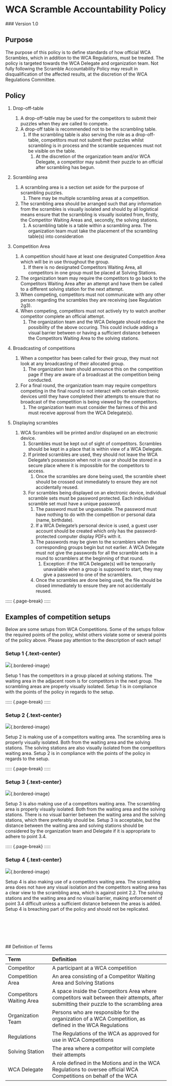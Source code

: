 # WCA Scramble Accountability Policy

<div class="version">
### Version 1.0
</div>

## Purpose

The purpose of this policy is to define standards of how official WCA Scrambles, which in addition to the WCA Regulations, must be treated. The policy is targeted towards the WCA Delegate and organization team. Not fully following the Scramble Accountability Policy may result in disqualification of the affected results, at the discretion of the WCA Regulations Committee.

## Policy

1. Drop-off-table

    1. A drop-off-table may be used for the competitors to submit their puzzles when they are called to compete.
    2. A drop-off table is recommended not to be the scrambling table.
        1. If the scrambling table is also serving the role as a drop-off-table, competitors must not submit their puzzles whilst scrambling is in process and the scramble sequences must not be visible on the table.
            1. At the discretion of the organization team and/or WCA Delegate, a competitor may submit their puzzle to an official after scrambling has begun.

2. Scrambling area

    1. A scrambling area is a section set aside for the purpose of scrambling puzzles.
        1. There may be multiple scrambling areas at a competition.
    2. The scrambling area should be arranged such that any information from the scrambles is visually isolated and should by all logistical means ensure that the scrambling is visually isolated from, firstly, the Competitor Waiting Areas and, secondly, the solving stations.
        1. A scrambling table is a table within a scrambling area. The organization team must take the placement of the scrambling table(s) into consideration

3. Competition Area

    1. A competition should have at least one designated Competition Area which will be in use throughout the group.
        1. If there is no designated Competitors Waiting Area, all competitors in one group must be placed at Solving Stations.
    2. The organization team may require the competitors to go back to the Competitors Waiting Area after an attempt and have them be called to a different solving station for the next attempt.
    3. When competing, competitors must not communicate with any other person regarding the scrambles they are receiving (see Regulation 2g3).
    4. When competing, competitors must not actively try to watch another competitor complete an official attempt.
        1. The organization team and the WCA Delegate should reduce the possibility of the above occuring. This could include adding a visual barrier between or having a sufficient distance between the Competitors Waiting Area to the solving stations.

4. Broadcasting of competitions

    1. When a competitor has been called for their group, they must not look at any broadcasting of their allocated group.
        1. The organization team should announce this on the competition page if they are aware of a broadcast at the competition being conducted.
    2. For a final round, the organization team may require competitors competing in the final round to not interact with certain electronic devices until they have completed their attempts to ensure that no broadcast of the competition is being viewed by the competitors.
        1. The organization team must consider the fairness of this and must receive approval from the WCA Delegate(s).

5. Displaying scrambles
    1. WCA Scrambles will be printed and/or displayed on an electronic device.
        1. Scrambles must be kept out of sight of competitors. Scrambles should be kept in a place that is within view of a WCA Delegate.
        2. If printed scrambles are used, they should not leave the WCA Delegate’s possession when not in use or should be stored in a secure place where it is impossible for the competitors to access.
            1. Once the scrambles are done being used, the scramble sheet should be crossed out immediately to ensure they are not accidentally reused.
        3. For scrambles being displayed on an electronic device, individual scramble sets must be password protected. Each individual scramble set must have a unique password.
            1. The password must be unguessable. The password must have nothing to do with the competition or personal data (name, birthdate).
            2. If a WCA Delegate’s personal device is used, a guest user account should be created which only has the password-protected computer display PDFs with it.
            3. The passwords may be given to the scramblers when the corresponding groups begin but not earlier. A WCA Delegate must not give the passwords for all the scramble sets in a round to scramblers at the beginning of that round.
                1. Exception: if the WCA Delegate(s) will be temporarily unavailable when a group is supposed to start, they may give a password to one of the scramblers.
            4. Once the scrambles are done being used, the file should be closed immediately to ensure they are not accidentally reused.

::::: {.page-break}
:::::

## Examples of competition setups

Below are some setups from WCA Competitions. Some of the setups follow the required points of the policy, whilst others violate some or several points of the policy above. Please pay attention to the description of each setup!

### Setup 1 {.text-center}

![](images/chengdu-new-year-2021.png){.bordered-image}

Setup 1 has the competitors in a group placed at solving stations. The waiting area in the adjacent room is for competitors in the next group. The scrambling areas are properly visually isolated. Setup 1 is in compliance with the points of the policy in regards to the setup.

::::: {.page-break}
:::::

### Setup 2 {.text-center}

![](images/nordic-champs-2019.png){.bordered-image}

Setup 2 is making use of a competitors waiting area. The scrambling area is properly visually isolated. Both from the waiting area and the solving stations. The solving stations are also visually isolated from the competitors waiting area. Setup 2 is in compliance with the points of the policy in regards to the setup.

::::: {.page-break}
:::::

### Setup 3 {.text-center}

![](images/latvian-open-2019.png){.bordered-image}

Setup 3 is also making use of a competitors waiting area. The scrambling area is properly visually isolated. Both from the waiting area and the solving stations. There is no visual barrier between the waiting area and the solving stations, which there preferably should be. Setup 3 is acceptable, but the distance between the waiting area and solving stations should be considered by the organization team and Delegate if it is appropriate to adhere to point 3.4.

::::: {.page-break}
:::::

### Setup 4 {.text-center}

![](images/manchester-2018.png){.bordered-image}

Setup 4 is also making use of a competitors waiting area. The scrambling area does not have any visual isolation and the competitors waiting area has a clear view to the scrambling area, which is against point 2.2. The solving stations and the waiting area and no visual barrier, making enforcement of point 3.4 difficult unless a sufficient distance between the areas is added. Setup 4 is breaching part of the policy and should not be replicated.

<div style="margin-top: 100px;">
## Definition of Terms
</div>

| Term | Definition |
| :-- | :------ |
| Competitor | A participant at a WCA competition |
| Competition Area | An area consisting of a Competitor Waiting Area and Solving Stations |
| Competitors Waiting Area | A space inside the Competitors Area where competitors wait between their attempts, after submitting their puzzle to the scrambling area |
| Organization Team | Persons who are responsible for the organization of a WCA Competition, as defined in the WCA Regulations |
| Regulations | The Regulations of the WCA as approved for use in WCA Competitions |
| Solving Station | The area where a competitor will complete their attempts |
| WCA Delegate | A role defined in the Motions and in the WCA Regulations to oversee official WCA Competitions on behalf of the WCA |
